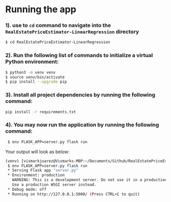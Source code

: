 # Running the app

### 1). use to `cd` command to navigate into the `RealEstatePriceEstimator-LinearRegression` directory

```bash
$ cd RealEstatePriceEstimator-LinearRegression
```

### 2). Run the following list of commands to initialize a virtual Python environment:

```bash
$ python3 -m venv venv
$ source venv/bin/activate
$ pip install --upgrade pip
```


### 3). Install all project dependencies by running the following command:

```bash
pip install -r requirements.txt
```

### 4). You may now run the application by running the following command:

```bash
 $ env FLASK_APP=server.py flask run
```

Your output will look as below:

```bash
(venv) [vismarkjuarez@Vismarks-MBP:~/Documents/Github/RealEstatePriceEstimator-LinearRegression (master)
 $ env FLASK_APP=server.py flask run
 * Serving Flask app "server.py"
 * Environment: production
   WARNING: This is a development server. Do not use it in a production deployment.
   Use a production WSGI server instead.
 * Debug mode: off
 * Running on http://127.0.0.1:5000/ (Press CTRL+C to quit)
```
